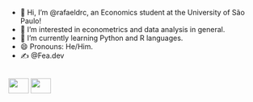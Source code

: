 - 👋 Hi, I’m @rafaeldrc, an Economics student at the University of São Paulo!
- 👀 I’m interested in econometrics and data analysis in general.
- 🌱 I’m currently learning Python and R languages.
- 😄 Pronouns: He/Him.
- ✍️ @Fea.dev
<div style="display: inline_block"><br>
  <img align="center" height="30" width="40" src="https://cdn.jsdelivr.net/gh/devicons/devicon@latest/icons/python/python-original.svg" />
  <img align="center" height="30" width="40" src="https://cdn.jsdelivr.net/gh/devicons/devicon@latest/icons/r/r-original.svg" />
          
          
<!---
rafaeldrc/rafaeldrc is a ✨ special ✨ repository because its `README.md` (this file) appears on your GitHub profile.
You can click the Preview link to take a look at your changes.
--->
